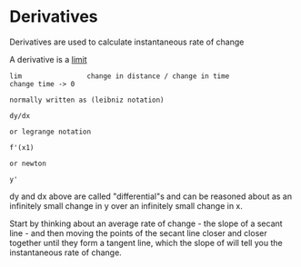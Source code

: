 # Derivatives

Derivatives are used to calculate instantaneous rate of change

A derivative is a [limit](./limits.md)

```
lim                change in distance / change in time
change time -> 0

normally written as (leibniz notation)

dy/dx

or legrange notation

f'(x1)

or newton

y'
```

dy and dx above are called "differential"s and can be reasoned about as an infinitely small change in y over
an infinitely small change in x.

Start by thinking about an average rate of change - the slope of a secant line - and then moving the points of the secant line closer and
closer together until they form a tangent line, which the slope of will tell you the instantaneous rate of change.

